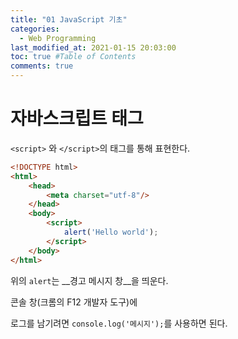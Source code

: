 ```yaml
---
title: "01 JavaScript 기초"
categories: 
  - Web Programming
last_modified_at: 2021-01-15 20:03:00
toc: true #Table of Contents
comments: true
---
```


# 자바스크립트 태그

`<script>` 와 `</script>`의 태그를 통해 표현한다.
```html
<!DOCTYPE html>
<html>
    <head>
        <meta charset="utf-8"/>
    </head>
    <body>
        <script>
            alert('Hello world');
        </script>
    </body>
</html>
```

위의 `alert`는 __경고 메시지 창__을 띄운다. 

콘솔 창(크롬의 F12 개발자 도구)에

로그를 남기려면 `console.log('메시지');`를 사용하면 된다.
